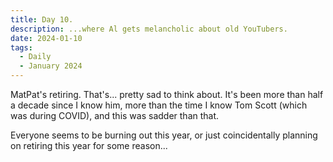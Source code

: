 ```yaml
---
title: Day 10.
description: ...where Al gets melancholic about old YouTubers.
date: 2024-01-10
tags: 
  - Daily
  - January 2024
---
```

MatPat's retiring. That's... pretty sad to think about. It's been more than half a decade since I know him, more than the time I know Tom Scott (which was during COVID), and this was sadder than that.

Everyone seems to be burning out this year, or just coincidentally planning on retiring this year for some reason...
